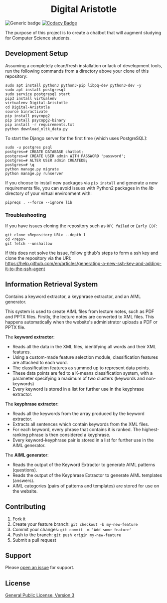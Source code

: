 <div align="center">
    <h1>Digital Aristotle</h1>
</div>

![Generic badge](https://travis-ci.com/Gabighz/Digital-Aristotle.svg?branch=master)
[![Codacy Badge](https://api.codacy.com/project/badge/Grade/a7600e611e6a4044a3b89c6b80c56cea)](https://www.codacy.com/app/Gabighz/Digital-Aristotle?utm_source=github.com&amp;utm_medium=referral&amp;utm_content=Gabighz/Digital-Aristotle&amp;utm_campaign=Badge_Grade)

The purpose of this project is to create a chatbot that will augment studying for Computer Science students.

## Development Setup
Assuming a completely clean/fresh installation or lack of development tools, run the following commands
from a directory above your clone of this repository:

```
sudo apt install python3 python3-pip libpq-dev python3-dev -y
sudo apt install postgresql
sudo service postgresql start
pip3 install virtualenv
virtualenv Digital-Aristotle
cd Digital-Aristotle
source bin/activate
pip install psycopg2
pip install psycopg2-binary
pip install -r requirements.txt
python download_nltk_data.py
```

To start the Django server for the first time (which uses PostgreSQL):

```
sudo -u postgres psql
postgres=# CREATE DATABASE chatbot;
postgres=# CREATE USER admin WITH PASSWORD 'password';
postgres=# ALTER USER admin CREATEDB;
postgres=# \q
python manage.py migrate
python manage.py runserver
```

If you choose to install new packages via `pip install` and generate a new requirements file, you can avoid issues with Python2 packages
in the <i>lib</i> directory of your virtual environment with:

```
pipreqs . --force --ignore lib
```

<h3> Troubleshooting </h3>

If you have issues cloning the repository such as ``RPC failed`` or ``Early EOF``:

```
git clone <Repository URL> --depth 1
cd <repo>
git fetch --unshallow
```
If this does not solve the issue, follow github's steps to form a ssh key and clone the repository via the URI:
https://help.github.com/en/articles/generating-a-new-ssh-key-and-adding-it-to-the-ssh-agent

## Information Retrieval System

Contains a keyword extractor, a keyphrase extractor, and an AIML generator. 

This system is used to create AIML files from lecture notes, such as PDF and PPTX files. Firstly, the lecture notes
are converted to XML files. This happens automatically when the website's administrator uploads a PDF or PPTX file. 

The <b>keyword extractor</b>:
    <ul>
        <li> Reads all the data in the XML files, identifying all words and their XML features. </li>
        <li> Using a custom-made feature selection module, classification features are attached to each word. </li>
        <li> The classification features as summed up to represent data points. </li>
        <li> These data points are fed to a K-means classification system, with a parameter specifying a maximum of two clusters (keywords and non-keywords) </li>
        <li> Every keyword is stored in a list for further use in the keyphrase extractor. </li>
    </ul>
    
The <b>keyphrase extractor</b>:
    <ul>
        <li> Reads all the keywords from the array produced by the keyword extractor. </li>
        <li> Extracts all sentences which contain keywords from the XML files. </li>
        <li> For each keyword, every phrase that contains it is ranked. The highest-ranking phrase is then considered a
         keyphrase. </li>
        <li> Every keyword-keyphrase pair is stored in a list for further use in the AIML generator. </li>
    </ul>

The <b> AIML generator</b>:
    <ul>
        <li> Reads the output of the Keyword Extractor to generate AIML patterns (questions). </li>
        <li> Reads the output of the Keyphrase Extractor to generate AIML templates (answers). </li>
        <li> AIML categories (pairs of patterns and templates) are stored for use on the website. </li>
    </ul>

## Contributing

1. Fork it
2. Create your feature branch: `git checkout -b my-new-feature`
3. Commit your changes: `git commit -m 'Add some feature'`
4. Push to the branch: `git push origin my-new-feature`
5. Submit a pull request

## Support

Please [open an issue](https://github.com/Gabighz/Digital-Aristotle/issues/new/) for support.

## License

[General Public License, Version 3](https://www.gnu.org/licenses/gpl-3.0.en.html)